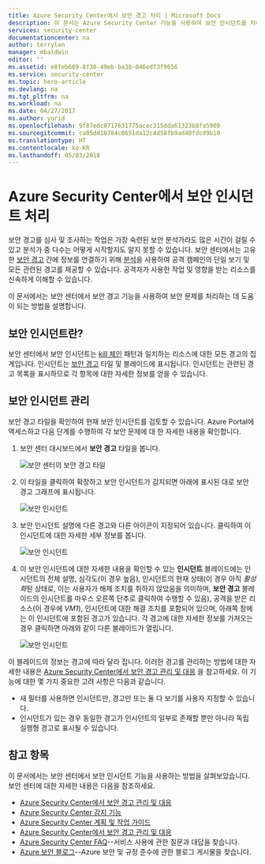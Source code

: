 ```yaml
---
title: Azure Security Center에서 보안 경고 처리 | Microsoft Docs
description: 이 문서는 Azure Security Center 기능을 사용하여 보안 인시던트를 처리하는 데 도움이 됩니다.
services: security-center
documentationcenter: na
author: terrylan
manager: mbaldwin
editor: ''
ms.assetid: e8feb669-8f30-49eb-ba38-046edf3f9656
ms.service: security-center
ms.topic: hero-article
ms.devlang: na
ms.tgt_pltfrm: na
ms.workload: na
ms.date: 04/27/2017
ms.author: yurid
ms.openlocfilehash: 9f87edc0717631775acec315dda61323b8fa5909
ms.sourcegitcommit: ca05dd10784c0651da12c4d58fb9ad40fdcd9b10
ms.translationtype: HT
ms.contentlocale: ko-KR
ms.lasthandoff: 05/03/2018
---
```

# <a name="handling-security-incidents-in-azure-security-center"></a>Azure Security Center에서 보안 인시던트 처리
보안 경고를 심사 및 조사하는 작업은 가장 숙련된 보안 분석가라도 많은 시간이 걸릴 수 있고 분석가 중 다수는 어떻게 시작할지도 알지 못할 수 있습니다. 보안 센터에서는 고유한 [보안 경고](security-center-managing-and-responding-alerts.md) 간에 정보를 연결하기 위해 [분석](security-center-detection-capabilities.md)을 사용하여 공격 캠페인의 단일 보기 및 모든 관련된 경고를 제공할 수 있습니다. 공격자가 사용한 작업 및 영향을 받는 리소스를 신속하게 이해할 수 있습니다.

이 문서에서는 보안 센터에서 보안 경고 기능을 사용하여 보안 문제를 처리하는 데 도움이 되는 방법을 설명합니다.

## <a name="what-is-a-security-incident"></a>보안 인시던트란?
보안 센터에서 보안 인시던트는 [kill 체인](https://blogs.technet.microsoft.com/office365security/addressing-your-cxos-top-five-cloud-security-concerns/) 패턴과 일치하는 리소스에 대한 모든 경고의 집계입니다. 인시던트는 [보안 경고](security-center-managing-and-responding-alerts.md) 타일 및 블레이드에 표시됩니다. 인시던트는 관련된 경고 목록을 표시하므로 각 항목에 대한 자세한 정보를 얻을 수 있습니다.

## <a name="managing-security-incidents"></a>보안 인시던트 관리
보안 경고 타일을 확인하여 현재 보안 인시던트를 검토할 수 있습니다. Azure Portal에 액세스하고 다음 단계를 수행하여 각 보안 문제에 대 한 자세한 내용을 확인합니다.

1. 보안 센터 대시보드에서 **보안 경고** 타일을 봅니다.

    ![보안 센터의 보안 경고 타일](./media/security-center-incident/security-center-incident-fig1.png)

2. 이 타일을 클릭하여 확장하고 보안 인시던트가 감지되면 아래에 표시된 대로 보안 경고 그래프에 표시됩니다.

    ![보안 인시던트](./media/security-center-incident/security-center-incident-fig2.png)

3. 보안 인시던트 설명에 다른 경고와 다른 아이콘이 지정되어 있습니다. 클릭하여 이 인시던트에 대한 자세한 세부 정보를 봅니다.

    ![보안 인시던트](./media/security-center-incident/security-center-incident-fig3.png)

4. 이 보안 인시던트에 대한 자세한 내용을 확인할 수 있는 **인시던트** 블레이드에는 인시던트의 전체 설명, 심각도(이 경우 높음), 인시던트의 현재 상태(이 경우 아직 *활성화*된 상태로, 이는 사용자가 해제 조치를 취하지 않았음을 의미하며, **보안 경고** 블레이드의 인시던트를 마우스 오른쪽 단추로 클릭하여 수행할 수 있음), 공격을 받은 리소스(이 경우에 *VM1*), 인시던트에 대한 해결 조치를 포함되어 있으며, 아래쪽 창에는 이 인시던트에 포함된 경고가 있습니다. 각 경고에 대한 자세한 정보를 가져오는 경우 클릭하면 아래와 같이 다른 블레이드가 열립니다.

    ![보안 인시던트](./media/security-center-incident/security-center-incident-fig4.png)

이 블레이드의 정보는 경고에 따라 달라 집니다. 이러한 경고를 관리하는 방법에 대한 자세한 내용은 [Azure Security Center에서 보안 경고 관리 및 대응](security-center-managing-and-responding-alerts.md) 을 참고하세요. 이 기능에 대한 몇 가지 중요한 고려 사항은 다음과 같습니다.

* 새 필터를 사용하면 인시던트만, 경고만 또는 둘 다 보기를 사용자 지정할 수 있습니다.
* 인시던트가 있는 경우 동일한 경고가 인시던트의 일부로 존재할 뿐만 아니라 독립 실행형 경고로 표시될 수 있습니다.

## <a name="see-also"></a>참고 항목
이 문서에서는 보안 센터에서 보안 인시던트 기능을 사용하는 방법을 살펴보았습니다. 보안 센터에 대한 자세한 내용은 다음을 참조하세요.

* [Azure Security Center에서 보안 경고 관리 및 대응](security-center-managing-and-responding-alerts.md)
* [Azure Security Center 감지 기능](security-center-detection-capabilities.md)
* [Azure Security Center 계획 및 작업 가이드](security-center-planning-and-operations-guide.md)
* [Azure Security Center에서 보안 경고 관리 및 대응](security-center-managing-and-responding-alerts.md)
* [Azure Security Center FAQ](security-center-faq.md)--서비스 사용에 관한 질문과 대답을 찾습니다.
* [Azure 보안 블로그](http://blogs.msdn.com/b/azuresecurity/)--Azure 보안 및 규정 준수에 관한 블로그 게시물을 찾습니다.
